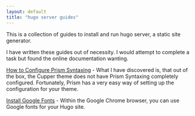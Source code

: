 ```yaml
---
layout: default
title: "hugo server guides"
---
```


This is a collection of guides to install and run hugo server, a static site generator.

I have written these guides out of necessity. I would attempt to complete a task but found the online documentation wanting.

[How to Configure Prism Syntaxing](/hugo-guide/guides/prism-syntaxing-cupper-theme-hugo.html) - What I have discovered is, that out of the box, the Cupper theme does not have Prism Syntaxing completely configured. Fortunately, Prism has a very easy way of setting up the configuration for your theme.

[Install Google Fonts](/guides/hugo-guide/installing-google-fonts-hugo-theme.md) - Within the Google Chrome browser, you can use Google fonts for your Hugo site.